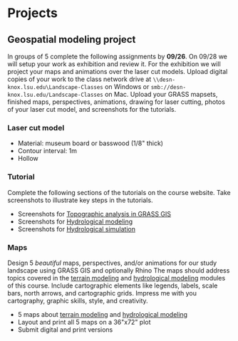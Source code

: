 # Projects


## Geospatial modeling project
In groups of 5 complete the following assignments by **09/26**.
On 09/28 we will setup your work as exhibition and review it.
For the exhibition we will project your maps and animations
over the laser cut models.
Upload digital copies of your work to the class network drive
at `\\desn-knox.lsu.edu\Landscape-Classes` on Windows
or `smb://desn-knox.lsu.edu/Landscape-Classes` on Mac.
Upload your GRASS mapsets, finished maps, perspectives, animations,
drawing for laser cutting, photos of your laser cut model,
and screenshots for the tutorials.

### Laser cut model
* Material: museum board or basswood (1/8" thick)
* Contour interval: 1m
* Hollow

### Tutorial
Complete the following sections of the tutorials on the course website.
Take screenshots to illustrate key steps in the tutorials.
* Screenshots for [Topographic analysis in GRASS GIS](README.md#topographic-analysis-in-grass-gis)
* Screenshots for [Hydrological modeling](README.md#hydrological-modeling)
* Screenshots for [Hydrological simulation](README.md#hydrological-simulation)

### Maps
Design 5 *beautiful* maps, perspectives, and/or animations
for our study landscape
using GRASS GIS and optionally Rhino
The maps should address topics covered in the
[terrain modeling](README.md#terrain-modeling)
and [hydrological modeling](README.md#hydrological-modeling)
modules of this course.
Include cartographic elements like legends, labels, scale bars, north arrows,
and cartographic grids.
Impress me with you cartography, graphic skills, style, and creativity.
* 5 maps about [terrain modeling](README.md#terrain-modeling)
and [hydrological modeling](README.md#hydrological-modeling)
* Layout and print all 5 maps on a 36"x72" plot
* Submit digital and print versions

